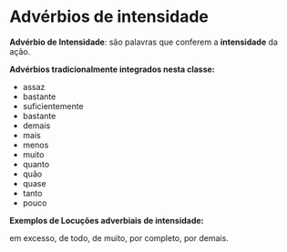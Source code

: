 # Advérbios de intensidade

**Advérbio de Intensidade**: são palavras que conferem a **intensidade** da ação.

**Advérbios tradicionalmente integrados nesta classe:**

* assaz&#x20;
* bastante
* suficientemente
* bastante
* demais
* mais
* menos
* muito
* quanto
* quão
* quase
* tanto
* pouco

**Exemplos de Locuções adverbiais de intensidade:**

em excesso, de todo, de muito, por completo, por demais.
